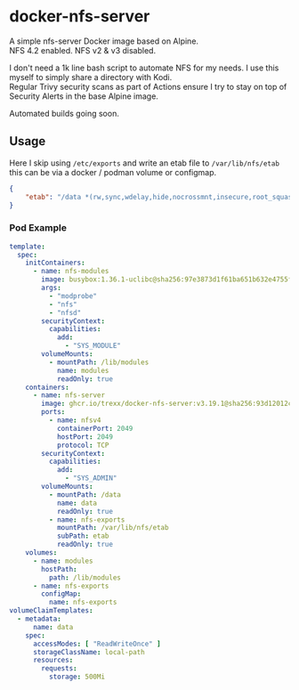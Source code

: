 # docker-nfs-server

A simple nfs-server Docker image based on Alpine.  
NFS 4.2 enabled. NFS v2 & v3 disabled.

I don't need a 1k line bash script to automate NFS for my needs. I use this myself to simply share a directory with Kodi.  
Regular Trivy security scans as part of Actions ensure I try to stay on top of Security Alerts in the base Alpine image.

Automated builds going soon.


## Usage

Here I skip using `/etc/exports` and write an etab file to `/var/lib/nfs/etab` this can be via a docker / podman volume or configmap.


```json
{
	"etab": "/data *(rw,sync,wdelay,hide,nocrossmnt,insecure,root_squash,no_all_squash,no_subtree_check,secure_locks,acl,no_pnfs,fsid=0,anonuid=65534,anongid=65534,sec=sys)"
}
```
### Pod Example
```yaml
template:
  spec:
    initContainers:
      - name: nfs-modules
        image: busybox:1.36.1-uclibc@sha256:97e3873d1f61ba651b632e4755fc52e1d90c9f6e4f01d9b720f37af5efed17e5
        args:
          - "modprobe"
          - "nfs"
          - "nfsd"
        securityContext:
          capabilities:
            add:
              - "SYS_MODULE"
        volumeMounts:
          - mountPath: /lib/modules
            name: modules
            readOnly: true
    containers:
      - name: nfs-server
        image: ghcr.io/trexx/docker-nfs-server:v3.19.1@sha256:93d12012c55c011cabfd3d05de07fd229d1afeb691f644edd8793473340ea809
        ports:
          - name: nfsv4
            containerPort: 2049
            hostPort: 2049
            protocol: TCP
        securityContext:
          capabilities:
            add:
              - "SYS_ADMIN"
        volumeMounts:
          - mountPath: /data
            name: data
            readOnly: true
          - name: nfs-exports
            mountPath: /var/lib/nfs/etab
            subPath: etab
            readOnly: true
    volumes:
      - name: modules
        hostPath:
          path: /lib/modules
      - name: nfs-exports
        configMap:
          name: nfs-exports
volumeClaimTemplates:
  - metadata:
      name: data
    spec:
      accessModes: [ "ReadWriteOnce" ]
      storageClassName: local-path
      resources:
        requests:
          storage: 500Mi
```